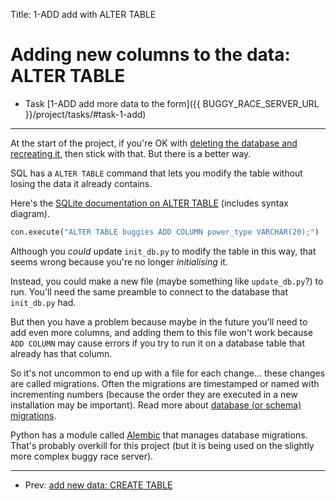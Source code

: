 Title: 1-ADD add with ALTER TABLE


# Adding new columns to the data: ALTER TABLE

* Task [1-ADD add more data to the form]({{ BUGGY_RACE_SERVER_URL }}/project/tasks/#task-1-add)

---

At the start of the project, if you're OK with 
[deleting the database and recreating it](adding-new-data-i),
then stick with that. But there is a better way.

SQL has a `ALTER TABLE` command that lets you modify the table without losing
the data it already contains.

Here's the
[SQLite documentation on ALTER TABLE](https://www.sqlite.org/lang_altertable.html)
(includes syntax diagram).

```python
con.execute("ALTER TABLE buggies ADD COLUMN power_type VARCHAR(20);")
```

Although you _could_ update `init_db.py` to modify the table in this way, that
seems wrong because you're no longer _initialising_ it.

Instead, you could make a new file (maybe something like `update_db.py`?) to
run. You'll need the same preamble to connect to the database that `init_db.py`
had.

But then you have a problem because maybe in the future you'll need to add even
more columns, and adding them to this file won't work because `ADD COLUMN` may
cause errors if you try to run it on a database table that already has that
column.

So it's not uncommon to end up with a file for each change... these changes are
called migrations. Often the migrations are timestamped or named with
incrementing numbers (because the order they are executed in a new installation
may be important). Read more about
[database (or schema) migrations](https://en.wikipedia.org/wiki/Schema_migration).

Python has a module called [Alembic](https://alembic.sqlalchemy.org/en/latest/)
that manages database migrations. That's probably overkill for this project
(but it is being used on the slightly more complex buggy race server).


---

* Prev: [add new data: CREATE TABLE](adding-new-data-i)

